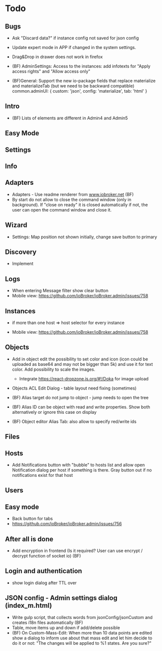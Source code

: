 # Todo

## Bugs
- Ask "Discard data?" if instance config not saved for json config
- Update expert mode in APP if changed in the system settings.
- Drag&Drop in drawer does not work in firefox

- (BF) AdminSettings: Access to the instances: add infotexts for "Apply access rights" and "Allow access only"
- (BF)General: Support the new io-package fields that replace materialize and materializeTab (but we need to be backward compatible)
  common.adminUI: {
  custom: 'json',
  config: 'materialize',
  tab: 'html'
  }

## Intro
- (BF) Lists of elements are different in Admin4 and Admin5

## Easy Mode

## Settings
  
## Info

## Adapters
- Adapters - Use readme renderer from www.iobroker.net (BF)
- By start do not allow to close the command window (only in background). If "close on ready" it is closed automatically if not, the user can open the command window and close it.  

## Wizard
- Settings: Map position not shown initially, change save button to primary

## Discovery
- Implement

## Logs
* When entering Message filter show clear button
* Mobile view: https://github.com/ioBroker/ioBroker.admin/issues/758

## Instances
- if more than one host => host selector for every instance
* Mobile view: https://github.com/ioBroker/ioBroker.admin/issues/758

## Objects
- Add in object edit the possibility to set color and icon (icon could be uploaded as base64 and may not be bigger than 5k) and use it for text color. Add possibility to scale the images.
  - Integrate https://react-dropzone.js.org/#!/Doka for image upload

- Objects ACL Edit Dialog - table layout need fixing (sometimes)

- (BF) Alias target do not jump to object - jump needs to open the tree
- (BF) Alias ID can be object with read and write properties. Show both alternatively or ignore this case on display
- (BF) Object editor Alias Tab: also allow to specify red/write ids

## Files

## Hosts
- Add Notifications button with "bubble" to hosts list and allow open Notification dialog per host if something is there. Gray button out if no notifications exist for that host

## Users

## Easy mode
- Back button for tabs
- https://github.com/ioBroker/ioBroker.admin/issues/756

## After all is done
- Add encryption in frontend (Is it required? User can use encrypt / decrypt function of socket io) (BF)

## Login and authentication
- show login dialog after TTL over

## JSON config - Admin settings dialog (index_m.html)
- Write gulp script, that collects words from jsonConfig/jsonCustom and creates i18n files automatically (BF)
- Table, move items up and down if add/delete possible 
- (BF) On Custom-Mass-Edit: When more than 10 data points are edited show a dialog to inform use about that mass edit and let him decide to do it or not: "The changes will be applied to %1 states. Are you sure?"